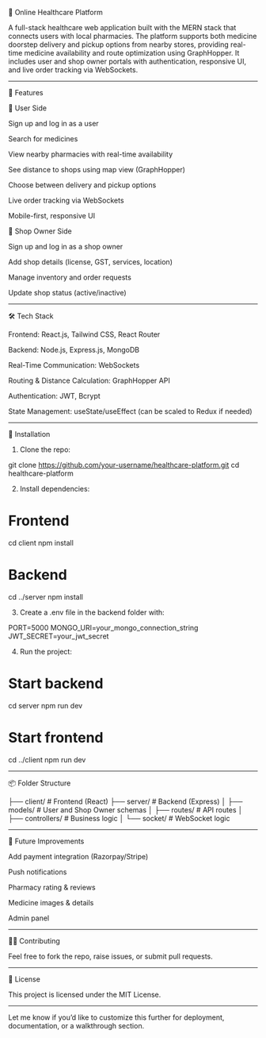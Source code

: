 🏥 Online Healthcare Platform

A full-stack healthcare web application built with the MERN stack that connects users with local pharmacies. The platform supports both medicine doorstep delivery and pickup options from nearby stores, providing real-time medicine availability and route optimization using GraphHopper. It includes user and shop owner portals with authentication, responsive UI, and live order tracking via WebSockets.


---

🚀 Features

👥 User Side

Sign up and log in as a user

Search for medicines

View nearby pharmacies with real-time availability

See distance to shops using map view (GraphHopper)

Choose between delivery and pickup options

Live order tracking via WebSockets

Mobile-first, responsive UI


🏪 Shop Owner Side

Sign up and log in as a shop owner

Add shop details (license, GST, services, location)

Manage inventory and order requests

Update shop status (active/inactive)



---

🛠️ Tech Stack

Frontend: React.js, Tailwind CSS, React Router

Backend: Node.js, Express.js, MongoDB

Real-Time Communication: WebSockets

Routing & Distance Calculation: GraphHopper API

Authentication: JWT, Bcrypt

State Management: useState/useEffect (can be scaled to Redux if needed)



---

🔧 Installation

1. Clone the repo:

git clone https://github.com/your-username/healthcare-platform.git
cd healthcare-platform


2. Install dependencies:

# Frontend
cd client
npm install

# Backend
cd ../server
npm install


3. Create a .env file in the backend folder with:

PORT=5000
MONGO_URI=your_mongo_connection_string
JWT_SECRET=your_jwt_secret


4. Run the project:

# Start backend
cd server
npm run dev

# Start frontend
cd ../client
npm run dev




---

📦 Folder Structure

├── client/                  # Frontend (React)
├── server/                  # Backend (Express)
│   ├── models/              # User and Shop Owner schemas
│   ├── routes/              # API routes
│   ├── controllers/         # Business logic
│   └── socket/              # WebSocket logic


---

📌 Future Improvements

Add payment integration (Razorpay/Stripe)

Push notifications

Pharmacy rating & reviews

Medicine images & details

Admin panel



---

🧑‍💻 Contributing

Feel free to fork the repo, raise issues, or submit pull requests.


---

📜 License

This project is licensed under the MIT License.


---

Let me know if you’d like to customize this further for deployment, documentation, or a walkthrough section.


